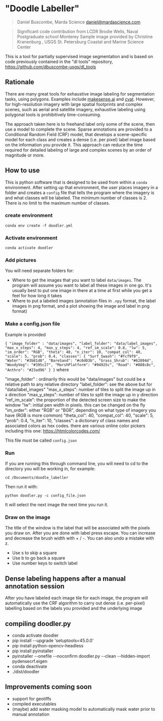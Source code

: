 # "Doodle Labeller"

> Daniel Buscombe, Marda Science daniel@mardascience.com

> Significant code contribution from LCDR Brodie Wells, Naval Postgraduate school Monterey
> Sample image provided by Christine Kranenburg , USGS St. Petersburg Coastal and Marine Science Center

This is a tool for partially supervised image segmentation and is based on code previously contained in the "dl tools" repository, https://github.com/dbuscombe-usgs/dl_tools

## Rationale
There are many great tools for exhaustive image labeling for segmentation tasks, using polygons. Examples include [makesense.ai](www.makesense.ai) and [cvat](https://cvat.org). However, for high-resolution imagery with large spatial footprints and complex scenes, such as aerial and satellite imagery, exhaustive labeling using polygonal tools is prohibitively time-consuming.

The approach taken here is to freehand label only some of the scene, then use a model to complete the scene. Sparse annotations are provided to a Conditional Random Field (CRF) model, that develops a scene-specific model for each class and creates a dense (i.e. per pixel) label image based on the information you provide it. This approach can reduce the time required for detailed labeling of large and complex scenes by an order of magnitude or more.

## How to use

This is python software that is designed to be used from within a `conda` environment. After setting up that environment, the user places imagery in a folder and creates a `config` file that tells the program where the imagery is and what classes will be labeled. The minimum number of classes is 2. There is no limit to the maximum number of classes.

### create environment
```
conda env create -f doodler.yml
```

### Activate environment
```
conda activate doodler
```

### Add pictures
You will need separate folders for:
* Where to get the images that you want to label `data/images`. The program will assume you want to label all these images in one go. It's usually best to put one image in there at a time at first while you get a feel for how long it takes
* Where to put a labeled images (annotation files in `.npy` format, the label images in png format, and a plot showing the image and label in png format)

### Make a config.json file
Example is provided

`
{
  "image_folder" : "data/images",
  "label_folder": "data/label_images",
  "max_x_steps": 4,
  "max_y_steps": 4,
  "ref_im_scale": 0.8,
  "lw": 5,
  "im_order": "RGB",
  "theta": 40,
  "n_iter": 10,
  "compat_col": 40,
  "scale": 5,
  "prob": 0.4,
  "classes": {
   "Surf_Swash": "#fcf9f9",
   "Water": "#3b81d0",
   "BareSand": "#c0d03b",
   "Grass_Shrub": "#62894d",
   "WoodyVeg": "#395c27",
   "MarshPlatform": "#94925c",
   "Road": "#888c8c",
   "Anthro": "#23ad96"
 }
}
`
where

"image_folder" : ordinarily this would be "data/images" but could be a relative path to any relative directory
"label_folder": see the above but for "data/label_images"
"max_x_steps": number of tiles to split the image up in x direction
"max_y_steps": number of tiles to split the image up in y direction
"ref_im_scale": the proportion of the detected screen size to make the window
"lw": initial pen width in pixels. this can be changed on the fly
"im_order": either "RGB" or "BGR", depending on what type of imagery you have (RGB is more common)
"theta_col": 40,
"compat_col": 40,
"scale": 5,
"prob": 0.4,
"n_iter": 10,
"classes": a dictionary of class names and associated colors as hex codes. there are various online color pickers including this one: https://htmlcolorcodes.com/

This file must be called `config.json`

### Run
If you are running this through command line, you will need to cd to the
directory you will be working in, for example:

```
cd /Documents/doodle_labeller
```

Then run it with:

```
python doodler.py -c config_file.json
```

It will select the next image the next time you run it.

### Draw on the image
The title of the window is the label that will be associated with the pixels
you draw on. After you are done with label press escape. You can increase and
decrease the brush width with + / -. You can also undo a mistake with z.

* Use s to skip a square
* Use b to go back a square
* Use number keys to switch label

## Dense labeling happens after a manual annotation session
After you have labeled each image tile for each image, the program will automatically use the CRF algorithm to
carry out dense (i.e. per-pixel) labelling based on the labels you provided and the underlying image


## compiling doodler.py
- conda activate doodler
- pip install --upgrade 'setuptools<45.0.0'
- pip install python-opencv-headless
- pip install pyinstaller
- pyinstaller --onefile --noconfirm doodler.py --clean --hidden-import pydensecrf.eigen
- conda deactivate
- ./dist/doodler

## Improvements coming soon
* support for geotiffs
* compiled executables
* (maybe) add water masking model to automatically mask water prior to manual annotation
